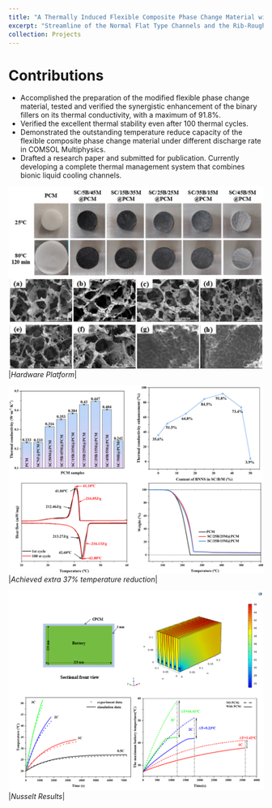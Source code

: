 ```yaml
---
title: "A Thermally Induced Flexible Composite Phase Change Material with Boron Nitride Nanosheets/carbon Nanotubes Modified Skeleton for Battery Thermal Management"
excerpt: "Streamline of the Normal Flat Type Channels and the Rib-Roughened Channels 1<br/><img src='/images/Figure24.png'>"
collection: Projects
---
```

Contributions
======
* Accomplished the preparation of the modified flexible phase change material, tested and verified the synergistic enhancement of the binary fillers on its thermal conductivity, with a maximum of 91.8%.
* Verified the excellent thermal stability even after 100 thermal cycles.
* Demonstrated the outstanding temperature reduce capacity of the flexible composite phase change material under different discharge rate in COMSOL Multiphysics.
* Drafted a research paper and submitted for publication. Currently developing a complete thermal management system that combines bionic liquid cooling channels.

![Hardware Platform](/images/Figure26.png)
|*Hardware Platform*|

![Hardware Platform](/images/Figure27.png)
|*Achieved extra 37% temperature reduction*|

![Hardware Platform](/images/Figure29.png)
|*Nusselt Results*|
